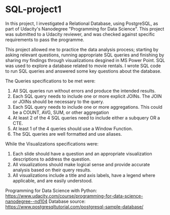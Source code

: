 # SQL-project1
In this project, I investigated a Relational Database, using PostgreSQL, as part of Udacity's Nanodegree "Programming for Data Science". This project was submitted to a Udacity reviewer, and was checked against specific requirements to pass the programme. 

This project allowed me to practice the data analysis process; starting by asking relevant questions, running appropriate SQL queries and finishing by sharing my findings through visualizations desgined in MS Power Point. SQL was used to explore a database related to movie rentals. I wrote SQL code to run SQL queries and answered some key questions about the database. 

The Queries specifications to be met were: 
1) All SQL queries run without errors and produce the intended results.
2) Each SQL query needs to include one or more explicit JOINs. The JOIN or JOINs should be necessary to the query.
3) Each SQL query needs to include one or more aggregations. This could be a COUNT, AVG, SUM, or other aggregation
4) At least 2 of the 4 SQL queries need to include either a subquery OR a CTE.
5) At least 1 of the 4 queries should use a Window Function.
6) The SQL queries are well formatted and use aliases.

While the Visualizations specifications were:
1) Each slide should have a question and an appropriate visualization descriptions to address the question. 
2) All visualizations should make logical sense and provide accurate analysis based on their query results.
3) All visualizations include a title and axis labels, have a legend where applicable, and are easily understood.


Programming for Data Science with Python: https://www.udacity.com/course/programming-for-data-science-nanodegree--nd104
Database source: https://www.postgresqltutorial.com/postgresql-sample-database/
